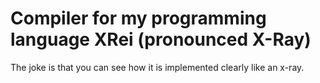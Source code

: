 # Compiler for my programming language XRei (pronounced X-Ray)
The joke is that you can see how it is implemented clearly like an x-ray.
